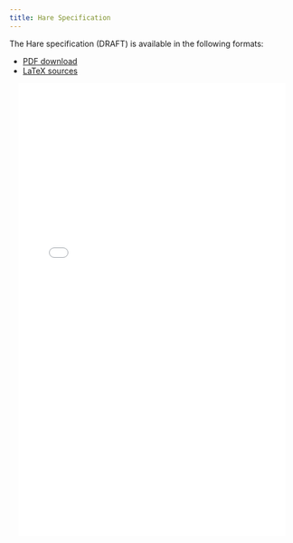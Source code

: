 ```yaml
---
title: Hare Specification
---
```


The Hare specification (DRAFT) is available in the following formats:

- [PDF download](/specification.pdf)
- [LaTeX sources](https://git.sr.ht/~sircmpwn/hare-specification)

<iframe src="/web/viewer.html?file=/specification.pdf"
    width="800px" height="800px" style="border: none;"></iframe>

<style>
iframe {
    margin-left: -25rem;
    width: calc(100% + 50rem);
}

@media(max-width: calc(1200px)) {
    iframe {
      width: calc(100% - 2rem);
      margin-left: 1rem;
    }
}
</style>

